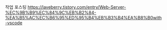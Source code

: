 작업 포스팅
https://laveberry.tistory.com/entry/Web-Server-%EC%9B%B9%EC%84%9C%EB%B2%84-%EA%B5%AC%EC%B6%95%ED%95%B4%EB%B3%B4%EA%B8%B0with-vscode

